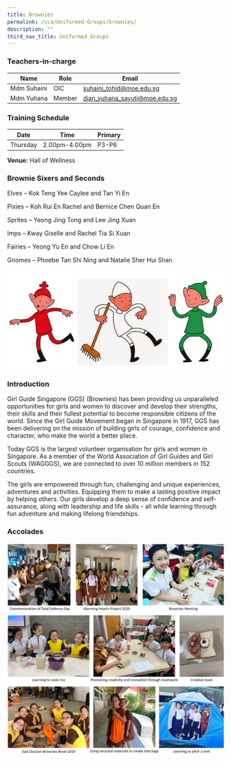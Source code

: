 ```yaml
---
title: Brownies
permalink: /cca/Uniformed-Groups/brownies/
description: ""
third_nav_title: Uniformed Groups
---
```

### Teachers-in-charge

| Name | Role | Email |
| -------- | -------- | -------- |
| Mdm Suhaini     | OIC     | suhaini_tohid@moe.edu.sg     |
| Mdm Yuhana      | Member     | dian_yuhana_sayuti@moe.edu.sg     |

### Training Schedule

|Date| Time | Primary| 
|-----|----|------|
|Thursday|2.00pm-4.00pm |P3-P6|


**Venue:**
 Hall of Wellness



### Brownie Sixers and Seconds

Elves – Kok Teng Yee Caylee and Tan Yi En

Pixies – Koh Rui En Rachel and Bernice Chen Quan En

Sprites – Yeong Jing Tong and Lee Jing Xuan

Imps – Kway Giselle and Rachel Tia Si Xuan

Fairies – Yeong Yu En and Chow Li En

Gnomes – Phoebe Tan Shi Ning and Natalie Sher Hui Shan

![](/images/brownies2019.jpg)

### Introduction

Girl Guide Singapore (GGS) (Brownies) has been providing us unparalleled opportunities for girls and women to discover and develop their strengths, their skills and their fullest potential to become responsible citizens of the world. Since the Girl Guide Movement began in Singapore in 1917, GGS has been delivering on the mission of building girls of courage, confidence and character, who make the world a better place.

Today GGS is the largest volunteer organisation for girls and women in Singapore. As a member of the World Association of Girl Guides and Girl Scouts (WAGGGS), we are connected to over 10 million members in 152 countries.

The girls are empowered through fun, challenging and unique experiences, adventures and activities. Equipping them to make a lasting positive impact by helping others. Our girls develop a deep sense of confidence and self-assurance, along with leadership and life skills - all while learning through fun adventure and making lifelong friendships.

### Accolades

![](/images/Brownies-2020-updated-1350x1324.jpg)